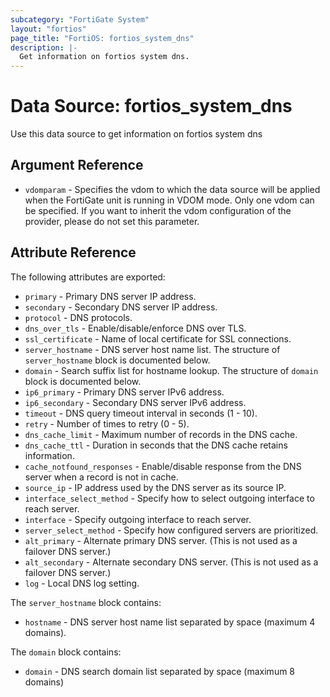 ```yaml
---
subcategory: "FortiGate System"
layout: "fortios"
page_title: "FortiOS: fortios_system_dns"
description: |-
  Get information on fortios system dns.
---
```


# Data Source: fortios_system_dns
Use this data source to get information on fortios system dns

## Argument Reference


* `vdomparam` - Specifies the vdom to which the data source will be applied when the FortiGate unit is running in VDOM mode. Only one vdom can be specified. If you want to inherit the vdom configuration of the provider, please do not set this parameter.


## Attribute Reference

The following attributes are exported:

* `primary` - Primary DNS server IP address.
* `secondary` - Secondary DNS server IP address.
* `protocol` - DNS protocols.
* `dns_over_tls` - Enable/disable/enforce DNS over TLS.
* `ssl_certificate` - Name of local certificate for SSL connections.
* `server_hostname` - DNS server host name list. The structure of `server_hostname` block is documented below.
* `domain` - Search suffix list for hostname lookup. The structure of `domain` block is documented below.
* `ip6_primary` - Primary DNS server IPv6 address.
* `ip6_secondary` - Secondary DNS server IPv6 address.
* `timeout` - DNS query timeout interval in seconds (1 - 10).
* `retry` - Number of times to retry (0 - 5).
* `dns_cache_limit` - Maximum number of records in the DNS cache.
* `dns_cache_ttl` - Duration in seconds that the DNS cache retains information.
* `cache_notfound_responses` - Enable/disable response from the DNS server when a record is not in cache.
* `source_ip` - IP address used by the DNS server as its source IP.
* `interface_select_method` - Specify how to select outgoing interface to reach server.
* `interface` - Specify outgoing interface to reach server.
* `server_select_method` - Specify how configured servers are prioritized.
* `alt_primary` - Alternate primary DNS server. (This is not used as a failover DNS server.)
* `alt_secondary` - Alternate secondary DNS server. (This is not used as a failover DNS server.)
* `log` - Local DNS log setting.

The `server_hostname` block contains:

* `hostname` - DNS server host name list separated by space (maximum 4 domains).

The `domain` block contains:

* `domain` - DNS search domain list separated by space (maximum 8 domains)

